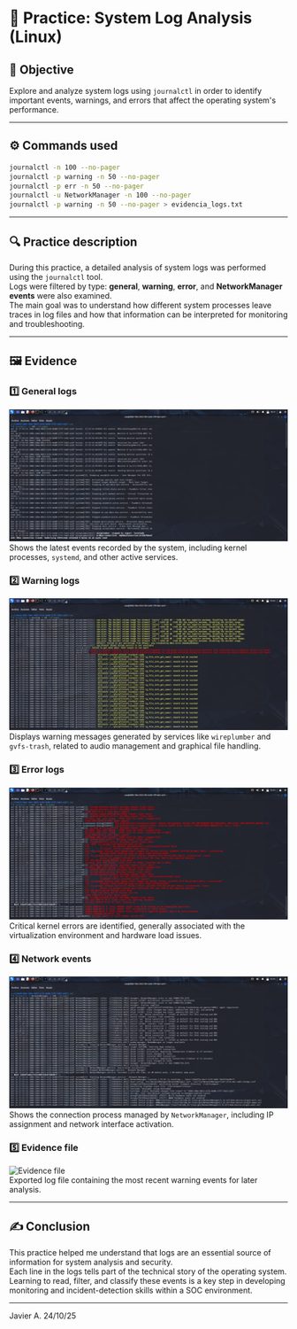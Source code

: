 # 🧾 Practice: System Log Analysis (Linux)

## 🎯 Objective
Explore and analyze system logs using `journalctl` in order to identify important events, warnings, and errors that affect the operating system's performance.

---

## ⚙️ Commands used
```bash
journalctl -n 100 --no-pager
journalctl -p warning -n 50 --no-pager
journalctl -p err -n 50 --no-pager
journalctl -u NetworkManager -n 100 --no-pager
journalctl -p warning -n 50 --no-pager > evidencia_logs.txt
```

---

## 🔍 Practice description
During this practice, a detailed analysis of system logs was performed using the `journalctl` tool.  
Logs were filtered by type: **general**, **warning**, **error**, and **NetworkManager events** were also examined.  
The main goal was to understand how different system processes leave traces in log files and how that information can be interpreted for monitoring and troubleshooting.

---

## 🖼️ Evidence

### 1️⃣ General logs
![General logs](./evidence/logs_general.png)  
Shows the latest events recorded by the system, including kernel processes, `systemd`, and other active services.

### 2️⃣ Warning logs
![Warning logs](./evidence/logs_warning.png)  
Displays warning messages generated by services like `wireplumber` and `gvfs-trash`, related to audio management and graphical file handling.

### 3️⃣ Error logs
![Error logs](./evidence/logs_err.png)  
Critical kernel errors are identified, generally associated with the virtualization environment and hardware load issues.

### 4️⃣ Network events
![Network events](./evidence/logs_NetworkManager.png)  
Shows the connection process managed by `NetworkManager`, including IP assignment and network interface activation.

### 5️⃣ Evidence file
![Evidence file](./evidence/txt.png)  
Exported log file containing the most recent warning events for later analysis.

---

## ✍️ Conclusion
This practice helped me understand that logs are an essential source of information for system analysis and security.  
Each line in the logs tells part of the technical story of the operating system.  
Learning to read, filter, and classify these events is a key step in developing monitoring and incident-detection skills within a SOC environment.

---

Javier A. 24/10/25

